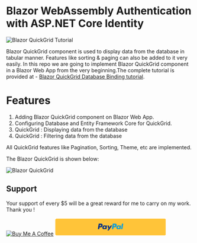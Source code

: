 # Blazor WebAssembly Authentication with ASP.NET Core Identity

<img src="https://www.yogihosting.com/wp-content/uploads/2024/09/Blazor-QuickGrid.png" alt="Blazor QuickGrid Tutorial"  title="Blazor QuickGrid Tutorial">

Blazor QuickGrid component is used to display data from the database in tabular manner. Features like sorting & paging can also be added to it very easily. In this repo we are going to implement Blazor QuickGrid component in a Blazor Web App from the very beginning.The complete tutorial is provided at - <a href="https://www.yogihosting.com/blazor-quickgrid/">Blazor QuickGrid Database Binding tutorial</a>.

# Features
1. Adding Blazor QuickGrid component on Blazor Web App.
2. Configuring Database and Entity Framework Core for QuickGrid.
3. QuickGrid : Displaying data from the database
4. QuickGrid : Filtering data from the database

All QuickGrid features like Pagination, Sorting, Theme, etc are implemented.

The Blazor QuickGrid is shown below:

<img src="https://www.yogihosting.com/wp-content/uploads/2024/09/quickgrid-student.png" alt="Blazor QuickGrid"  title="Blazor QuickGrid">

## Support

Your support of every $5 will be a great reward for me to carry on my work. Thank you !

<a href="https://www.buymeacoffee.com/YogYogi" target="_blank"><img src="https://cdn.buymeacoffee.com/buttons/v2/default-yellow.png" alt="Buy Me A Coffee" width="200"  style="height: 60px !important;width: 200px !important;" ></a>
<a href="https://www.paypal.com/paypalme/yogihosting" target="_blank"><img src="https://raw.githubusercontent.com/yogyogi/yogyogi/main/paypal.png" alt="Paypal Me" width="300"></a>
